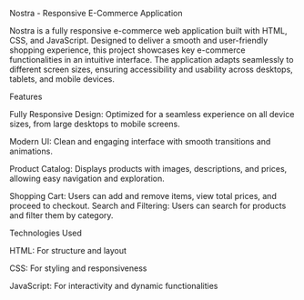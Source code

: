 Nostra - Responsive E-Commerce Application


Nostra is a fully responsive e-commerce web application built with HTML, CSS, and JavaScript. Designed to deliver a smooth and user-friendly shopping experience, this project showcases key e-commerce functionalities in an intuitive interface. The application adapts seamlessly to different screen sizes, ensuring accessibility and usability across desktops, tablets, and mobile devices.


Features


Fully Responsive Design: Optimized for a seamless experience on all device sizes, from large desktops to mobile screens.


Modern UI: Clean and engaging interface with smooth transitions and animations.


Product Catalog: Displays products with images, descriptions, and prices, allowing easy navigation and exploration.


Shopping Cart: Users can add and remove items, view total prices, and proceed to checkout.
Search and Filtering: Users can search for products and filter them by category.


Technologies Used


HTML: For structure and layout


CSS: For styling and responsiveness


JavaScript: For interactivity and dynamic functionalities
